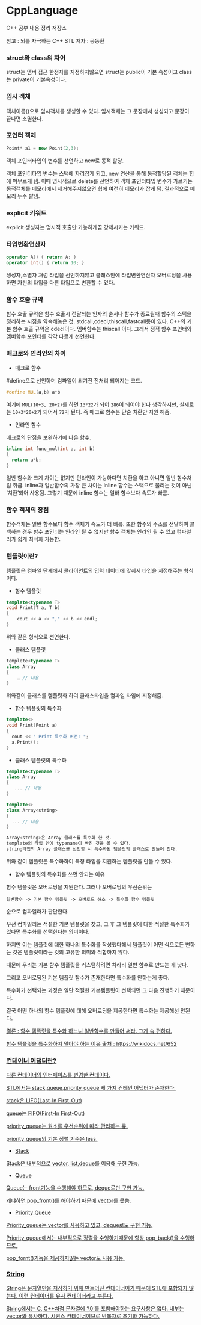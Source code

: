 # CppLanguage
C++ 공부 내용 정리 저장소

참고 : 뇌를 자극하는 C++ STL 저자 : 공동환

### struct와 class의 차이

struct는 멤버 접근 한정자를 지정하지않으면 struct는 public이 기본 속성이고 class는 private이 기본속성이다.

### 임시 객체

객체이름()으로 임시객체를 생성할 수 있다.
임시객체는 그 문장에서 생성되고 문장이 끝나면 소멸한다.

### 포인터 객체

```C++
Point* a1 = new Point(2,3); 
```

객체 포인터타입의 변수를 선언하고 new로 동적 할당.

객체 포인터타입 변수는 스택에 자리잡게 되고, new 연산을 통해 동적할당된 객체는 힙에 머무르게 됌.
이때 명시적으로 delete를 선언하여 객체 포인터타입 변수가 가르키는 동적객체를 메모리에서 제거해주지않으면 힙에 여전히 메모리가 잡게 됌. 
결과적으로 메모리 누수 발생.

### explicit 키워드

explicit 생성자는 명시적 호출만 가능하게끔 강제시키는 키워드.

### 타입변환연산자

```C++
operator A() { return A; }
operator int() { return 10; }
```

생성자,소멸자 처럼 타입을 선언하지않고
클래스안에 타입변환연산자 오버로딩을 사용하면 자신의 타입을 다른 타입으로 변환할 수 있다.

### 함수 호출 규약

함수 호출 규약은 함수 호출시 전달되는 인자의 순서나 함수가 종료될때 함수의 스택을 정리하는 시점을 약속해놓은 것. 
stdcall,cdecl,thiscall,fastcall등이 있다.
C++의 기본 함수 호출 규약은 cdecl이다.
멤버함수는 thiscall 이다. 그래서 정적 함수 포인터와 멤버함수 포인터를 각각 다르게 선언한다.

### 매크로와 인라인의 차이

- 매크로 함수 

#define으로 선언하며 컴파일이 되기전 전처리 되어지는 코드.

```C++
#define MUL(a,b) a*b
```

여기에 ```MUL(10+3, 20+2)```를 하면 ```13*22```가 되어 ```286```이 되어야 한다 생각하지만, 
실제로는 ```10+3*20+2```가 되어서 ```72```가 된다.
즉 매크로 함수는 단순 치환만 지원 해줌.

- 인라인 함수

매크로의 단점을 보완하기에 나온 함수. 

```C++
inline int func_mul(int a, int b)
{ 
  return a*b; 
} 
```

일반 함수와 크게 차이는 없지만  인라인이 가능하다면 치환을 하고 아니면 일반 함수처럼 취급. 
inline과 일반함수의 가장 큰 차이는 inline 함수는 스택으로 불리는 것이 아닌 ‘치환’되어 사용됨.
그렇기 때문에 inline 함수는 일바 함수보다 속도가 빠름.

### 함수 객체의 장점

함수객체는 일반 함수보다 함수 객체가 속도가 더 빠름. 
또한 함수의 주소를 전달하여 콜백하는 경우 함수 포인터는 인라인 될 수 없지만
함수 객체는 인라인 될 수 있고 컴파일러가 쉽게 최적화 가능함.


### 템플릿이란?

템플릿은 컴파일 단계에서 클라이언트의 입력 데이터에 맞춰서 타입을 지정해주는 형식이다.

- 함수 템플릿

```C++
template<typename T>
void Print(T a, T b)
{
	cout << a << "," << b << endl;
}
```

위와 같은 형식으로 선언한다.

- 클래스 템플릿

```C++
templete<typename T>
class Array
{
	… // 내용
}
```

위와같이 클래스를 템플릿화 하여 클래스타입을 컴파일 타임에 지정해줌.

- 함수 템플릿의 특수화

```C++
template<>
void Print(Point a)
{
  cout << " Print 특수화 버전: ";
  a.Print();
}
```

- 클래스 템플릿의 특수화

```C++
template<typename T>
class Array
{
   ... // 내용
}

template<>
class Array<string>
{
  ... // 내용
}

Array<string>은 Array 클래스를 특수화 한 것.
template의 타입 안에 typename이 빠진 것을 볼 수 있다.
string타입의 Array 클래스를 선언할 시 특수화된 템플릿의 클래스로 만들어 진다.
```

위와 같이 템플릿은 특수화하여 특정 타입을 지원하는 템플릿을 만들 수 있다. 


- 함수 템플릿의 특수화를 쓰면 안되는 이유

함수 템플릿은 오버로딩을 지원한다. 그러나 오버로딩의 우선순위는 

```
일반함수 -> 기본 함수 템플릿 -> 오버로드 해소 -> 특수화 함수 템플릿 
```

순으로 컴파일러가 판단한다. 

우선 컴파일러는 적절한 기본 템플릿을 찾고, 그 후 그 템플릿에 대한 적절한 특수화가 있다면 특수화를 선택한다는 의미이다. 

하지만 이는 템플릿에 대한 하나의 특수화를 작성했다해서 템플릿이 어떤 식으로든 변하는 것은 템플릿이라는 것의 고유한 의미와 적합하지 않다. 

때문에 우리는 기본 함수 템플릿을 커스텀하려면 차라리 일반 함수로 만드는 게 낫다.

그리고 오버로딩된 기본 템플릿 함수가 존재한다면 특수화를 안하는게 좋다.

특수화가 선택되는 과정은 일단 적절한 기본템플릿이 선택되면 그 다음 진행하기 때문이다.

결국 어떤 하나의 함수 템플릿에 대해 오버로딩을 제공한다면 특수화는 제공해선 안된다.

<u> 결론 : 함수 템플릿을 특수화 하느니 일반함수를 만들어 써라. 그게 속 편하다. <u>
	
함수 템플릿을 특수화하지 말아야 하는 이유 출처 : <https://wikidocs.net/652>

### 컨테이너 어댑터란?


다른 컨테이너의 인터페이스를 변경한 컨테이다.

STL에서는 stack,queue,priority_queue 세 가지 컨테인 어댑터가 존재한다.

stack은 LIFO(Last-In First-Out)

queue는 FIFO(First-In First-Out)

priority_queue는 원소를 우선순위에 따라 관리하는 큐.

priority_queue의 기본 정렬 기준은 less.



- Stack

Stack은 내부적으로 vector, list,deque를 이용해 구현 가능.

- Queue

Queue는 front기능을 수행해야 하므로, deque로만 구현 가능. 

왜냐하면 pop_front()를 해야하기 때문에 vector를 못씀.

- Priority Queue

Priority_queue는 vector를 사용하고 있고, deque로도 구현 가능. 

Priority_queue에서는 내부적으로 정렬을 수행하기때문에 항상 pop_back()을 수행하므로, 

pop_fornt()기능을 제공하지않는 vector도 사용 가능.



### String

String은 문자열만을 저장하기 위해 만들어진 컨테이너이기 때문에 STL에 포함되지 않는다.
이런 컨테이너를 유사 컨테이너라고 부른다.

String에서는 C, C++처럼 문자열에 ‘\0’를 포함해야하는 요구사항은 없다.
내부는 vector와 유사하다.
시퀀스 컨테이너이므로 반복자로 초기화 가능하다.
